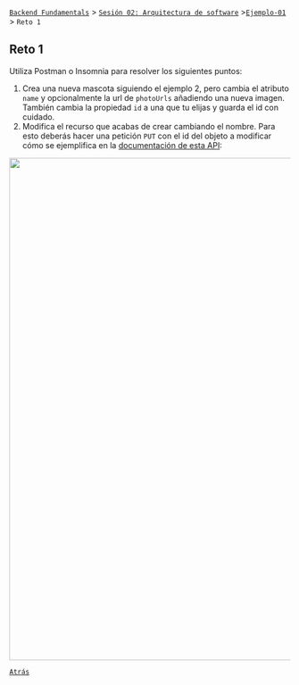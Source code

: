 [`Backend Fundamentals`](../../README.md) > [`Sesión 02: Arquitectura de software`](../README.md) >[`Ejemplo-01`](../Ejemplo-01) > `Reto 1`
	
## Reto 1

Utiliza Postman o Insomnia para resolver los siguientes puntos:

1. Crea una nueva mascota siguiendo el ejemplo 2, pero cambia el atributo `name` y opcionalmente la url de `photoUrls` añadiendo una nueva imagen. También cambia la propiedad `id` a una que tu elijas y guarda el id con cuidado.
2. Modifica el recurso que acabas de crear cambiando el nombre.
Para esto deberás hacer una petición `PUT` con el id del objeto a modificar cómo se ejemplifica en la [documentación de esta API](https://petstore.swagger.io/#/pet/updatePet):

<img src="https://github.com/beduExpert/A2-Backend-Fundamentals-2020/blob/master/Sesion-03/Ejemplo-01/img/Untitled4.png?raw=trueg" width="900">

[`Atrás`](../Ejemplo-01)
